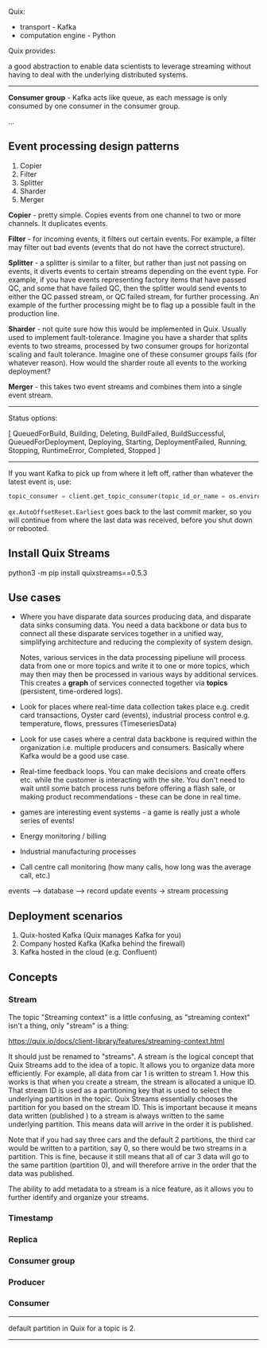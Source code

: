 Quix:

- transport - Kafka
- computation engine - Python

Quix provides:

a good abstraction to enable data scientists to leverage streaming
without having to deal with the underlying distributed systems.

---

**Consumer group** - Kafka acts like queue, as each message is only
consumed by one consumer in the consumer group.


...

## Event processing design patterns

1. Copier
2. Filter
3. Splitter
4. Sharder
5. Merger

**Copier** - pretty simple. Copies events from one channel to two or more
channels. It duplicates events.

**Filter** - for incoming events, it filters out certain events. For
example, a filter may filter out bad events (events that do not have
the correct structure).

**Splitter** - a splitter is similar to a filter, but rather than just
not passing on events, it diverts events to certain streams depending
on the event type. For example, if you have events representing
factory items that have passed QC, and some that have failed QC, then
the splitter would send events to either the QC passed stream, or QC
failed stream, for further processing. An example of the further
processing might be to flag up a possible fault in the production
line.

**Sharder** - not quite sure how this would be implemented in
Quix. Usually used to implement fault-tolerance. Imagine you have a
sharder that splits events to two streams, processed by two consumer
groups for horizontal scaling and fault tolerance. Imagine one of
these consumer groups fails (for whatever reason). How would the
sharder route all events to the working deployment?

**Merger** - this takes two event streams and combines them into a
single event stream.

---

Status options:

[ QueuedForBuild, Building, Deleting, BuildFailed, BuildSuccessful, QueuedForDeployment, Deploying, Starting, DeploymentFailed, Running, Stopping, RuntimeError, Completed, Stopped ]

---

If you want Kafka to pick up from where it left off, rather than
whatever the latest event is, use:

``` python
topic_consumer = client.get_topic_consumer(topic_id_or_name = os.environ["input"], auto_offset_reset=qx.AutoOffsetReset.Earliest, consumer_group='test')
```

`qx.AutoOffsetReset.Earliest` goes back to the last commit marker, so
you will continue from where the last data was received, before you
shut down or rebooted.

## Install Quix Streams

python3 -m pip install quixstreams==0.5.3 


## Use cases

- Where you have disparate data sources producing data, and disparate
  data sinks consuming data. You need a data backbone or data bus to
  connect all these disparate services together in a unified way,
  simplifying architecture and reducing the complexity of system
  design.
  
  Notes, various services in the data processing pipeliune will
  process data from one or more topics and write it to one or more
  topics, which may then may then be processed in various ways by
  additional services. This creates a **graph** of services connected
  together via **topics** (persistent, time-ordered logs).

- Look for places where real-time data collection takes place
  e.g. credit card transactions, Oyster card (events), industrial
  process control e.g. temperature, flows, pressures (TimeseriesData)

- Look for use cases where a central data backbone is required within
  the organization i.e. multiple producers and consumers. Basically
  where Kafka would be a good use case.

- Real-time feedback loops. You can make decisions and create offers
  etc. while the customer is interacting with the site. You don't need
  to wait until some batch process runs before offering a flash sale,
  or making product recommendations - these can be done in real time.
  
- games are interesting event systems - a game is really just a whole
  series of events!
  

- Energy monitoring / billing
- Industrial manufacturing processes
- Call centre call monitoring (how many calls, how long was the average call, etc.)

events --> database --> record update events -> stream processing

## Deployment scenarios

1. Quix-hosted Kafka (Quix manages Kafka for you)
2. Company hosted Kafka (Kafka behind the firewall)
3. Kafka hosted in the cloud (e.g. Confluent)



## Concepts

### Stream

The topic "Streaming context" is a little confusing, as "streaming
context" isn't a thing, only "stream" is a thing:

https://quix.io/docs/client-library/features/streaming-context.html

It should just be renamed to "streams". A stream is the logical concept
that Quix Streams add to the idea of a topic. It allows you to
organize data more efficiently. For example, all data from car 1 is
written to stream 1. How this works is that when you create a stream,
the stream is allocated a unique ID. That stream ID is used as a
partitioning key that is used to select the underlying partition in
the topic. Quix Streams essentially chooses the partition for you
based on the stream ID. This is important because it means data
written (published ) to a stream is always written to the same
underlying partition. This means data will arrive in the order it is
published.

Note that if you had say three cars and the default 2 partitions, the
third car would be written to a partition, say 0, so there would be
two streams in a partition. This is fine, because it still means that
all of car 3 data will go to the same partition (partition 0), and
will therefore arrive in the order that the data was published.

The ability to add metadata to a stream is a nice feature, as it
allows you to further identify and organize your streams.

### Timestamp

### Replica

### Consumer group

### Producer

### Consumer




---

default partition in Quix for a topic is 2.

---


